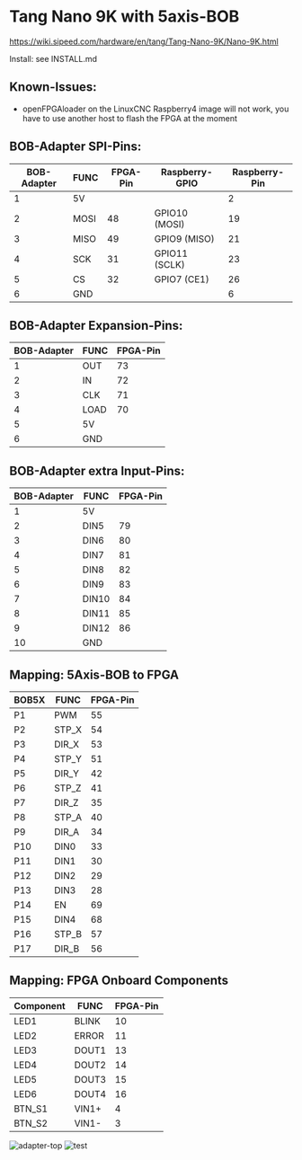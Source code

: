 # Tang Nano 9K with 5axis-BOB

https://wiki.sipeed.com/hardware/en/tang/Tang-Nano-9K/Nano-9K.html

Install: see INSTALL.md

## Known-Issues:
* openFPGAloader on the LinuxCNC Raspberry4 image will not work, you have to use another host to flash the FPGA at the moment


## BOB-Adapter SPI-Pins:

| BOB-Adapter | FUNC | FPGA-Pin |Raspberry-GPIO | Raspberry-Pin |
| --- | --- | --- | --- | --- |
| 1 | 5V |  |  | 2 |
| 2 | MOSI | 48 | GPIO10 (MOSI) | 19 |
| 3 | MISO |  49 |GPIO9 (MISO) | 21 |
| 4 | SCK |  31 |GPIO11 (SCLK) | 23 |
| 5 | CS |  32 |GPIO7 (CE1) | 26 |
| 6 | GND | | | 6 |


## BOB-Adapter Expansion-Pins:
| BOB-Adapter | FUNC | FPGA-Pin | 
| --- | --- | --- |
| 1 | OUT | 73 |
| 2 | IN | 72 |
| 3 | CLK | 71 |
| 4 | LOAD | 70 |
| 5 | 5V | |
| 6 | GND | |


## BOB-Adapter extra Input-Pins:
| BOB-Adapter | FUNC | FPGA-Pin |
| --- | --- | --- |
| 1 | 5V | |
| 2 | DIN5 | 79 |
| 3 | DIN6 | 80 |
| 4 | DIN7 | 81 |
| 5 | DIN8 | 82 |
| 6 | DIN9 | 83 |
| 7 | DIN10 | 84 |
| 8 | DIN11 | 85 |
| 9 | DIN12 | 86 |
| 10 | GND | |


## Mapping: 5Axis-BOB to FPGA 

| BOB5X | FUNC | FPGA-Pin |
| --- | --- | --- |
| P1 | PWM | 55 |
| P2 | STP_X | 54 |
| P3 | DIR_X | 53 |
| P4 | STP_Y | 51 |
| P5 | DIR_Y | 42 |
| P6 | STP_Z | 41 |
| P7 | DIR_Z | 35 |
| P8 | STP_A | 40 |
| P9 | DIR_A | 34 |
| P10 | DIN0 | 33 |
| P11 | DIN1 | 30 |
| P12 | DIN2 | 29 |
| P13 | DIN3 | 28 |
| P14 | EN | 69 |
| P15 | DIN4 | 68 |
| P16 | STP_B | 57 |
| P17 | DIR_B | 56 |


## Mapping: FPGA Onboard Components

| Component | FUNC | FPGA-Pin |
| --- | --- | --- |
| LED1 | BLINK | 10 |
| LED2 | ERROR | 11 |
| LED3 | DOUT1 | 13 |
| LED4 | DOUT2 | 14 |
| LED5 | DOUT3 | 15 |
| LED6 | DOUT4 | 16 |
| BTN_S1 | VIN1+ | 4 |
| BTN_S2 | VIN1- | 3 |


![adapter-top](https://raw.githubusercontent.com/multigcs/LinuxCNC-RIO/main/configs/TangNano9K/tangnano9k-bob-adapter2-top.png)
![test](https://raw.githubusercontent.com/multigcs/LinuxCNC-RIO/main/configs/TangNano9K/bob9k.jpg)


